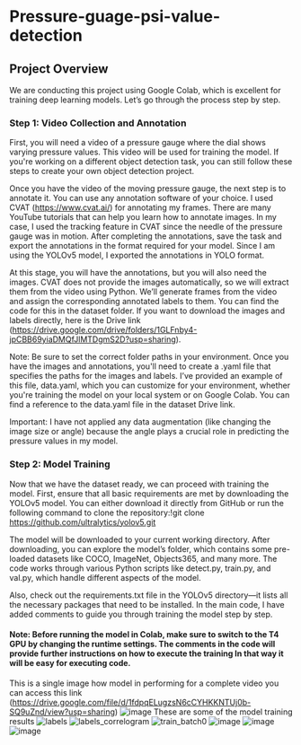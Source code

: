 # Pressure-guage-psi-value-detection
## Project Overview
We are conducting this project using Google Colab, which is excellent for training deep learning models. Let’s go through the process step by step.

### Step 1: Video Collection and Annotation
First, you will need a video of a pressure gauge where the dial shows varying pressure values. This video will be used for training the model. If you're working on a different object detection task, you can still follow these steps to create your own object detection project.

Once you have the video of the moving pressure gauge, the next step is to annotate it. You can use any annotation software of your choice. I used CVAT (https://www.cvat.ai/) for annotating my frames. There are many YouTube tutorials that can help you learn how to annotate images. In my case, I used the tracking feature in CVAT since the needle of the pressure gauge was in motion. After completing the annotations, save the task and export the annotations in the format required for your model. Since I am using the YOLOv5 model, I exported the annotations in YOLO format.

At this stage, you will have the annotations, but you will also need the images. CVAT does not provide the images automatically, so we will extract them from the video using Python. We’ll generate frames from the video and assign the corresponding annotated labels to them. You can find the code for this in the dataset folder. If you want to download the images and labels directly, here is the Drive link (https://drive.google.com/drive/folders/1GLFnby4-jpCBB69yiaDMQfJlMTDgmS2D?usp=sharing).

Note: Be sure to set the correct folder paths in your environment. Once you have the images and annotations, you'll need to create a .yaml file that specifies the paths for the images and labels. I’ve provided an example of this file, data.yaml, which you can customize for your environment, whether you're training the model on your local system or on Google Colab. You can find a reference to the data.yaml file in the dataset Drive link.

Important: I have not applied any data augmentation (like changing the image size or angle) because the angle plays a crucial role in predicting the pressure values in my model.

### Step 2: Model Training
Now that we have the dataset ready, we can proceed with training the model. First, ensure that all basic requirements are met by downloading the YOLOv5 model. You can either download it directly from GitHub or run the following command to clone the repository:!git clone https://github.com/ultralytics/yolov5.git

The model will be downloaded to your current working directory. After downloading, you can explore the model’s folder, which contains some pre-loaded datasets like COCO, ImageNet, Objects365, and many more. The code works through various Python scripts like detect.py, train.py, and val.py, which handle different aspects of the model.

Also, check out the requirements.txt file in the YOLOv5 directory—it lists all the necessary packages that need to be installed. In the main code, I have added comments to guide you through training the model step by step.

#### Note: Before running the model in Colab, make sure to switch to the T4 GPU by changing the runtime settings. The comments in the code will provide further instructions on how to execute the training In that way it will be easy for executing code.
This is a single image how model in performing for a complete video you can access this link (https://drive.google.com/file/d/1fdpqELugzsN6cCYHKKNTUj0b-SQ9uZnd/view?usp=sharing)
![image](https://github.com/user-attachments/assets/e99c450d-7469-4c1f-b6db-259531c8b169)
These are some of the model training results 
![labels](https://github.com/user-attachments/assets/1d10c634-54e1-431b-8be6-4f6aeb025c1b)
![labels_correlogram](https://github.com/user-attachments/assets/c4e1fcad-a2d6-424c-a69f-9774b671d275)
![train_batch0](https://github.com/user-attachments/assets/bdf5ee60-5902-4c1a-afed-a0544caec0d6)
![image](https://github.com/user-attachments/assets/968cc783-9f49-4909-8f17-9efe4dfbdbbb)
![image](https://github.com/user-attachments/assets/d1b291e1-733b-418b-8091-60bf2f3bf3c6)
![image](https://github.com/user-attachments/assets/97bc8a50-919c-4c8d-a666-963b60135b70)







